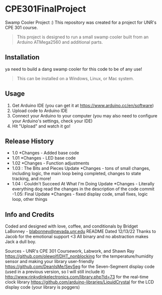 # CPE301FinalProject
Swamp Cooler Project :)
This repository was created for a project for UNR's CPE 301 course.
> This project is designed to run a small swamp cooler built from an Arduino ATMega2560 and additional parts.

## Installation
ya need to build a dang swamp cooler for this code to be of any use!
> This can be installed on a Windows, Linux, or Mac system.

## Usage
1. Get Arduino IDE (you can get it at https://www.arduino.cc/en/software)
2. Upload code to Arduino IDE
3. Connect your Arduino to your computer (you may also need to configure your Arduino's settings, check your IDE)
4. Hit "Upload" and watch it go!

## Release History
- 1.0
  *Changes - Added base code
- 1.01
  *Changes - LED base code
- 1.02
  *Changes - Function adjustments
- 1.03 : The Bits and Pieces Update
  *Changes - tons of small changes, including logic, the main loop being completed, changes to state tracking, and more!
- 1.04 : Couldn't Succeed At What I'm Doing Update
  *Changes - Literally everything dog read the changes in the description of the code commit
-1.05: Final Update
 *Changes - fixed display code, small fixes, logic loop, other things


## Info and Credits
Coded and designed with love, coffee, and conditionals by Bridget LaBonney - blabonney@nevada.unr.edu
README Dated 12/13/22
Thanks to Jacob for the emotional support <3
All binary and no abstraction makes Jack a dull boy.


Sources - 
UNR's CPE 301 Coursework, Labwork, and Shawn Ray
https://github.com/olewolf/DHT_nonblocking for the temperature/humidity sensor and making your library user-friendly
https://github.com/DeanIsMe/SevSeg for the Seven-Segment display code (used in a previous version, so I will still include it)
http://www.rinkydinkelectronics.com/library.php?id=73 for the real-time clock library
https://github.com/arduino-libraries/LiquidCrystal for the LCD display code (your library is poggers)

